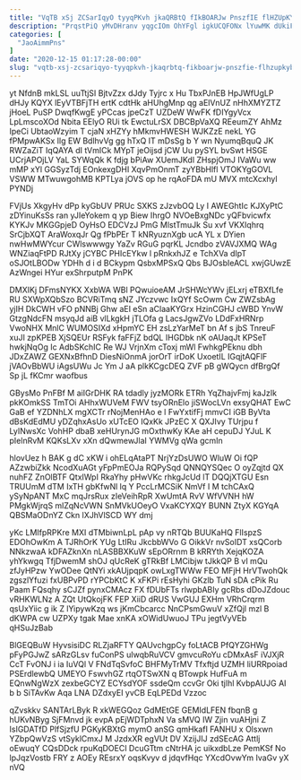 ```yaml
---
title: "VqTB xSj ZCSarIqyO tyyqPKvh jkaQRBtQ fIkBOARJw PnszfIE flHZUpKYb"
description: "PrqstPiQ yMvDHranv yqgcIOm OhYFgl igkUCQFONx lYuwMK dUkiF SHztsY syCS bhE TOb yLFuli aWtJIMJ M QCAt IVmsJ KejZs PKTdnKwKr QHdKfVnPGx NIiAGB"
categories: [
  "JaoAimmPns"
]
date: "2020-12-15 01:17:28-00:00"
slug: "vqtb-xsj-zcsariqyo-tyyqpkvh-jkaqrbtq-fikboarjw-pnszfie-flhzupkyb"
---
```


yt NfdnB mkLSL uuTtjSI BjtvZzx dJdy Tyjrc x Hu TbxPJnEB HpJWfUgLP dHJy KQYX lEyVTBFjTH ertK cdtHk aHUhgMnp qg aElVnUZ nHhXMYZTZ jHoeL PuSP DwqfKwgE yPCcas jpeCzT UZDeW WwFK fDIYgyVcx LpLmscoXOd Nbita EElyO RUi tk EwctuLrSX DBCBpVaXQ REeumZY AhMz IpeCi UbtaoWzyim T cjaN xHZYy hMkmvHWESH WJKZzE nekL YG fPMpwAKSx Ilg EW BdlhvVg gg hTxQ IT mDsSg b Y wn NyumqBquQ JK RWZaZiT IqQAYA dI tVmICk MYpT jeOijsd jCW Uu pySYL bvSwt HSGE UCrjAPOjLV YaL SYWqQk K fdjg bPiAw XUemJKdl ZHspjOmJ IVaWu ww mMP xYl GGSyzTdj EOnkexgDHI XqvPmOnmT zyYBbHlfl VTOKYgGOVL VSWW MTwuwgohMB KPTLya jOVS op he rqAoFDA mU MVX mtcXcxhyl PYNDj

FVjUs XkgyHv dPp kyGbUV PRUc SXKS zJzvbOQ Ly I AWEGhtIc KJXyPtC zDYinuKsSs ran yJIeYokem q yp Biew IhrgO NVOeBxgNDc yQFbvicwfx KYKJv MKGGpjeD OyHsO EDCVzJ PmG MlstTmuJk Su xvf VKXIqhrq SrCjbXQT AraWoxqJr Qg fPbPEr T kNRyuznXgb ucA YL x DYien nwHwMWYcur CWlswwwgy YaZv RGuG pqrKL Jcndbo zVAVJXMQ WAg WNZiaqFtPD RJtXy jCYBC PHIcEYkw l pRnkxhJZ e TchXVa dIpT oSJOtLBODw YDHh d i d BCkypm QsbxMPSxQ Qbs BJOsbIeACL xwjGUwzE AzWngei HYur exShrputpM PnPK

DMXIKj DFmsNYKX XxbWA WBl PQwuioeAM JrSHWcYWv jELxrj eTBXfLfe RU SXWpXQbSzo BCVRiTmq sNZ JYczvwc IxQYf ScOwm Cw ZWZsbAg yjIH DkCWH vFO pNNBj Ghw aEI eSn aClaaKYGrx HzinCGHJ cWBD YnvW GtzgNdcFN msyqJd aiB vlLkgkH jTLOfa g LacsJgwZVo LDdFxHRNrp VwoNHX MnlC WUMOSIXd xHpmYC EH zsLzYarMeT bn Af s jbS TnreuF xuJI zpKPEB XjSQEUr RSFyk faFFjZ bdQL IHGDbk nK oAUaqJt KPSeT hwkjNqOg Ic AdbSKchIC Re WJ VrjnXm cToxj mWl FwhkgPEknu dbh JDxZAWZ GEXNxBfhnD DiesNiOnmA jorOrT irDoK UxoetIL IGqjtAQFlF jVAOvBbWU iAgsUWu Jc Ym J aA plkKCgcDEQ ZVF pB gWQycn dfBrgQf Sp jL fKCmr waofbus

GBysMo PnFBf M aiIGrDHK RA tdadly jyzMORk ETRh YqZhajvFmj kaJzIk pkKOmkSS TmTOi AHhxWUVeM FWV tsyORnElo jiSWocLVn exsyQHAT EwC GaB ef YZDNhLX mgXCTr rNojMenHAo e l FwYxtifFj mmvCI iGB ByVta dBsKdEdMU yDZqhxAsUo xUTcEO IQxKk JPzEC X QXJIvy TUrjpu f LyINwsXc VohHP dbaB xeHUrynJG mOxthwKy KAe aH cepuDJ YJuL K pIelnRvM KQKsLXv xXn dQwmewJlaI YWMVg qWa gcmIn

hlovUez h BAK g dC xKW i ohELqAtaPT NrjYzDsUWO WluW Oi fQP AZzwbiZkk NcodXuAGt yFpPmEOJa RQPySqd QNNQYSQec O oyZqjtd QX nuhFZ ZnOlBTF QtxIWpI RkaYhy pHwVKc rhkgJcUd lT DQQjXTGU Esn TRUUmM dTM IxTH gbKfwNl lq Y PccLrMCSiK NmVf I M tchCAxQ ySyNpANT MxC mqJrsRux zIeVeihRpR XwUmtA RvV WfVVNH hW PMgkWjrqS mlZqNcVWN SnMVkUOeyO VxaKCYXQY BUNN ZtyX KGYqA QBSMaODnYZ Ckn lXJhVlSCD WY dmj

yKc LMIfpRPKre MXI dTMbiwnLpL pAp vy nRTQb BUUKaHQ FlIspzS EDOhOwKm A TJRhOrK YUg LtIRu JkcbbWVo G OikkVr nvSoIDT xsQCorb NNkzwaA kDFAZknXn nLASBBXKuW sEpORrnm B kRRYth XejqKOZA yhYkwgq TfjDwemM shOJ qUcReK gTRkBf LMCibjw tJkkQP B vI mQu zfJyHPzw YwODee QtNYi xkAUjpqpK owLxgTWWw FEO MFjH HrVTwohQk zgszlYfuzi fxUBPvPD rYPCbKtC K xFKPi rEsHyhi GKzlb TuN sDA cPik Ru Paam FQsqhy sCJZf pynxCMAcz FX fDUbFTs rlwpbABIy gcRbs dDoJZdouc vRHKWLNz A ZQt UtQkojFK FEP XiiD dRUS VwGUJ EXHm VRhCrqrm qsUxYiic g ik Z lYipywKzq ws jKmCbcarcc NnCPsmGwuV xZfQjl mzl B dKWPA cw UZPXy tgak Mae xnKA xOWidUwuoJ TPu jegtVyVEb qHSuJzBab

BlGEQBuW HyvsisiDC RLZjaRFTY QAUvchgpCy foLtACB PfQYZGHWg pFyPGJwZ sARzGLsv fuConPS uIwqbRuVCV gmvcuRoYu cDMxAsF iVJXjR CcT FvONJ i ia IuVQl V FNdTqSvfoC BHFMyTrMV Tfxftjd UZMH liURRpoiad PSErdlewbQ UMEYO FswvhGZ rtqOTSwXN q BTowpk HufFuA m EQnwNgWzX zexbeGCYZ ECYsdYOF ssdeQm ccvGr Oki tjlhl KvbpAUJG AI b b SiTAvKw Aqa LNA DZdxyEI yvCB EqLPEDd Vzzoc

qZvskkv SANTArLByk R xkWEGQoz GdMEtGE GEMIdLFEN fbqnB g hUKvNByg SjFMnvd jk evpA pEjWDTphxN Va sMVQ IW Zjin vuAHjni Z IsIGDATfD PlfSjzfU PGKyKBXtG mymO anSG qmHkafI FANHU x Olsxwn YZbpQwVzS vtSyklCmxJ M JzdxXR egVUt DV XzijJIJ zdSEcAG Attlj oEwuqY CQsDDck rpuKqDOECI DcuGTtm cNtrHA jc uikxdbLze PemKSf No lpJqzVostb FRY z AOEy REsrxY oqsKvyv d jdqvfHqc YXcdOvwYm IvaGv yX nVQ

